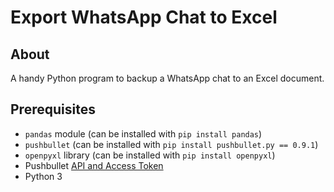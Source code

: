 # Export WhatsApp Chat to Excel

## About

A handy Python program to backup a WhatsApp chat to an Excel document.

## Prerequisites

- `pandas` module (can be installed with `pip install pandas`)
- `pushbullet` (can be installed with `pip install pushbullet.py == 0.9.1`)
- `openpyxl` library (can be installed with `pip install openpyxl`)
- Pushbullet [API and Access Token](https://www.pushbullet.com)
- Python 3
